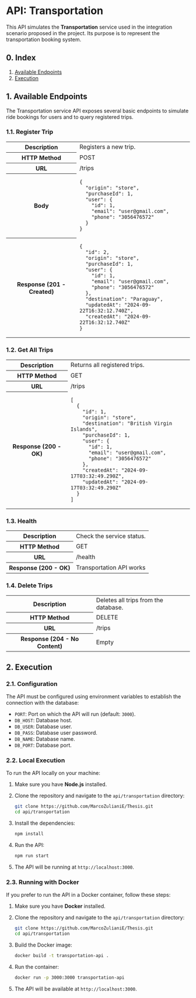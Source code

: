 # API: Transportation

This API simulates the **Transportation** service used in the integration scenario proposed in the project. Its purpose is to represent the transportation booking system.

## 0. Index

1. [Available Endpoints](#1-available-endpoints)
2. [Execution](#2-execution)

## 1. Available Endpoints

The Transportation service API exposes several basic endpoints to simulate ride bookings for users and to query registered trips.

### 1.1. Register Trip

<table>
  <tr>
    <th>Description</th>
    <td>Registers a new trip.</td>
  </tr>
  <tr>
    <th>HTTP Method</th>
    <td>POST</td>
  </tr>
  <tr>
    <th>URL</th>
    <td>/trips</td>
  </tr>
  <tr>
    <th>Body</th>
    <td>
      <pre><code>{
  "origin": "store",
  "purchaseId": 1,
  "user": {
    "id": 1,
    "email": "user@gmail.com",
    "phone": "3056476572"
  }
}</code></pre>
    </td>
  </tr>
  <tr>
    <th>Response (201 - Created)</th>
    <td>
      <pre><code>{
  "id": 2,
  "origin": "store",
  "purchaseId": 1,
  "user": {
    "id": 1,
    "email": "user@gmail.com",
    "phone": "3056476572"
  },
  "destination": "Paraguay",
  "updatedAt": "2024-09-22T16:32:12.740Z",
  "createdAt": "2024-09-22T16:32:12.740Z"
}</code></pre>
    </td>
  </tr>
</table>

### 1.2. Get All Trips

<table>
  <tr>
    <th>Description</th>
    <td>Returns all registered trips.</td>
  </tr>
  <tr>
    <th>HTTP Method</th>
    <td>GET</td>
  </tr>
  <tr>
    <th>URL</th>
    <td>/trips</td>
  </tr>
  <tr>
    <th>Response (200 - OK)</th>
    <td>
      <pre><code>[
  {
    "id": 1,
    "origin": "store",
    "destination": "British Virgin Islands",
    "purchaseId": 1,
    "user": {
      "id": 1,
      "email": "user@gmail.com",
      "phone": "3056476572"
    },
    "createdAt": "2024-09-17T03:32:49.290Z",
    "updatedAt": "2024-09-17T03:32:49.290Z"
  }
]</code></pre>
    </td>
  </tr>
</table>

### 1.3. Health

<table>
  <tr>
    <th>Description</th>
    <td>Check the service status.</td>
  </tr>
  <tr>
    <th>HTTP Method</th>
    <td>GET</td>
  </tr>
  <tr>
    <th>URL</th>
    <td>/health</td>
  </tr>
  <tr>
    <th>Response (200 - OK)</th>
    <td>Transportation API works</td>
  </tr>
</table>

### 1.4. Delete Trips

<table>
  <tr>
    <th>Description</th>
    <td>Deletes all trips from the database.</td>
  </tr>
  <tr>
    <th>HTTP Method</th>
    <td>DELETE</td>
  </tr>
  <tr>
    <th>URL</th>
    <td>/trips</td>
  </tr>
  <tr>
    <th>Response (204 - No Content)</th>
    <td>Empty</td>
  </tr>
</table>

## 2. Execution

### 2.1. Configuration

The API must be configured using environment variables to establish the connection with the database:

- `PORT`: Port on which the API will run (default: `3000`).
- `DB_HOST`: Database host.
- `DB_USER`: Database user.
- `DB_PASS`: Database user password.
- `DB_NAME`: Database name.
- `DB_PORT`: Database port.

### 2.2. Local Execution

To run the API locally on your machine:

1. Make sure you have **Node.js** installed.

2. Clone the repository and navigate to the `api/transportation` directory:

   ```bash
   git clone https://github.com/MarcoZulianiE/Thesis.git
   cd api/transportation
   ```

3. Install the dependencies:

   ```bash
   npm install
   ```

4. Run the API:

   ```bash
   npm run start
   ```

5. The API will be running at `http://localhost:3000`.

### 2.3. Running with Docker

If you prefer to run the API in a Docker container, follow these steps:

1. Make sure you have **Docker** installed.

2. Clone the repository and navigate to the `api/transportation` directory:

   ```bash
   git clone https://github.com/MarcoZulianiE/Thesis.git
   cd api/transportation
   ```

3. Build the Docker image:

   ```bash
   docker build -t transportation-api .
   ```

4. Run the container:

   ```bash
   docker run -p 3000:3000 transportation-api
   ```

5. The API will be available at `http://localhost:3000`.
